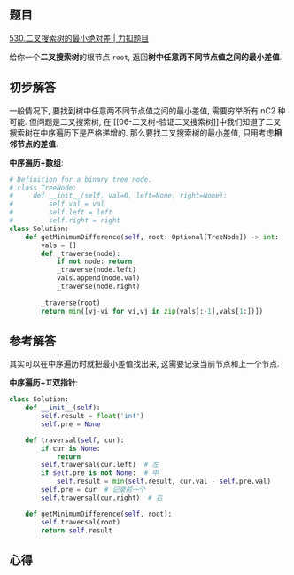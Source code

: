 ## 题目
[530.二叉搜索树的最小绝对差 | 力扣题目](https://leetcode.cn/problems/minimum-absolute-difference-in-bst/description/)

给你一个**二叉搜索树**的根节点 `root`, 返回**树中任意两不同节点值之间的最小差值**.

## 初步解答
一般情况下, 要找到树中任意两不同节点值之间的最小差值, 需要穷举所有 nC2 种可能. 但问题是二叉搜索树, 在 [[06-二叉树-验证二叉搜索树]]中我们知道了二叉搜索树在中序遍历下是严格递增的. 那么要找二叉搜索树的最小差值, 只用考虑**相邻节点的差值**.

**中序遍历+数组**:
```python
# Definition for a binary tree node.
# class TreeNode:
#     def __init__(self, val=0, left=None, right=None):
#         self.val = val
#         self.left = left
#         self.right = right
class Solution:
    def getMinimumDifference(self, root: Optional[TreeNode]) -> int:
        vals = []
        def _traverse(node):
            if not node: return
            _traverse(node.left)
            vals.append(node.val)
            _traverse(node.right)
        
        _traverse(root)
        return min([vj-vi for vi,vj in zip(vals[:-1],vals[1:])])
```

## 参考解答
其实可以在中序遍历时就把最小差值找出来, 这需要记录当前节点和上一个节点.

**中序遍历+♊双指针**:
```python
class Solution:
    def __init__(self):
        self.result = float('inf')
        self.pre = None

    def traversal(self, cur):
        if cur is None:
            return
        self.traversal(cur.left)  # 左
        if self.pre is not None:  # 中
            self.result = min(self.result, cur.val - self.pre.val)
        self.pre = cur  # 记录前一个
        self.traversal(cur.right)  # 右

    def getMinimumDifference(self, root):
        self.traversal(root)
        return self.result
```

## 心得